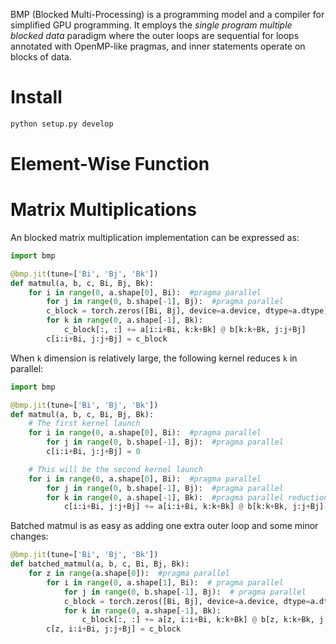 BMP (Blocked Multi-Processing) is a programming model and a compiler for simplified GPU programming. It employs the *single program multiple blocked data* paradigm where the outer loops are sequential for loops annotated with OpenMP-like pragmas, and inner statements operate on blocks of data.

# Install

```bash
python setup.py develop
```

# Element-Wise Function


# Matrix Multiplications

An blocked matrix multiplication implementation can be expressed as:
```python
import bmp

@bmp.jit(tune=['Bi', 'Bj', 'Bk'])
def matmul(a, b, c, Bi, Bj, Bk):
    for i in range(0, a.shape[0], Bi):  #pragma parallel
    	for j in range(0, b.shape[-1], Bj):  #pragma parallel
	    c_block = torch.zeros([Bi, Bj], device=a.device, dtype=a.dtype)
	    for k in range(0, a.shape[-1], Bk):
	    	c_block[:, :] += a[i:i+Bi, k:k+Bk] @ b[k:k+Bk, j:j+Bj]
	    c[i:i+Bi, j:j+Bj] = c_block
```

When `k` dimension is relatively large, the following kernel reduces `k` in parallel:
```python
import bmp

@bmp.jit(tune=['Bi', 'Bj', 'Bk'])
def matmul(a, b, c, Bi, Bj, Bk):
    # The first kernel launch
    for i in range(0, a.shape[0], Bi):  #pragma parallel
    	for j in range(0, b.shape[-1], Bj):  #pragma parallel
	    c[i:i+Bi, j:j+Bj] = 0

    # This will be the second kernel launch
    for i in range(0, a.shape[0], Bi):  #pragma parallel
    	for j in range(0, b.shape[-1], Bj):  #pragma parallel
	    for k in range(0, a.shape[-1], Bk):  #pragma parallel reduction(+:c)
	    	c[i:i+Bi, j:j+Bj] += a[i:i+Bi, k:k+Bk] @ b[k:k+Bk, j:j+Bj]
```


Batched matmul is as easy as adding one extra outer loop and some minor changes:

```python
@bmp.jit(tune=['Bi', 'Bj', 'Bk'])
def batched_matmul(a, b, c, Bi, Bj, Bk):
    for z in range(a.shape[0]):  #pragma parallel
        for i in range(0, a.shape[1], Bi):  # pragma parallel
    	    for j in range(0, b.shape[-1], Bj):  # pragma parallel
	        c_block = torch.zeros([Bi, Bj], device=a.device, dtype=a.dtype)
	    	for k in range(0, a.shape[-1], Bk):
	    	    c_block[:, :] += a[z, i:i+Bi, k:k+Bk] @ b[z, k:k+Bk, j:j+Bj]
	    c[z, i:i+Bi, j:j+Bj] = c_block
```

